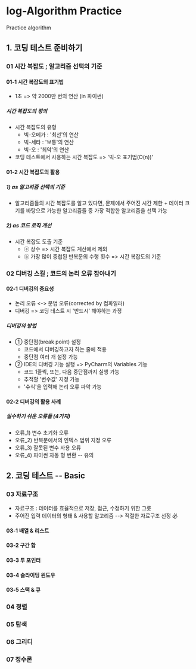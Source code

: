 # log-Algorithm Practice
Practice algorithm

## 1. 코딩 테스트 준비하기

### 01 시간 복잡도 ; 알고리즘 선택의 기준

#### 01-1 시간 복잡도의 표기법
- 1초 => 약 2000만 번의 연산 (in 파이썬)
##### 시간 복잡도의 정의
- 시간 복잡도의 유형
    - 빅-오메가 : '최선'의 연산
    - 빅-세타 : '보통'의 연산
    - 빅-오 : '최악'의 연산
- 코딩 테스트에서 사용하는 시간 복잡도 => '빅-오 표기법(O(n))'

#### 01-2 시간 복잡도의 활용
##### 1) as 알고리즘 선택의 기준
- 알고리즘들의 시간 복잡도를 알고 있다면, 문제에서 주어진 시간 제한 + 데이터 크기를 바탕으로 가능한 알고리즘들 중 가장 적합한 알고리즘을 선택 가능
##### 2) as 코드 로직 개선
- 시간 복잡도 도출 기준
    - ⓐ 상수 => 시간 복잡도 계산에서 제외
    - ⓑ 가장 많이 중첩된 반복문의 수행 횟수 => 시간 복잡도의 기준

### 02 디버깅 스킬 ; 코드의 논리 오류 잡아내기

#### 02-1 디버깅의 중요성
- 논리 오류 <-> 문법 오류(corrected by 컴파일러)
- 디버깅 => 코딩 테스트 시 '반드시' 해야하는 과정
##### 디버깅의 방법
- ① 중단점(break point) 설정
  - 코드에서 디버깅하고자 하는 줄에 적용
  - 중단점 여러 개 설정 가능
- ② IDE의 디버깅 기능 실행 => PyCharm의 Variables 기능
  - 코드 1줄씩, 또는, 다음 중단점까지 실행 가능
  - 추적할 '변수값' 지정 가능
  - '수식'을 입력해 논리 오류 파악 가능

#### 02-2 디버깅의 활용 사례
##### 실수하기 쉬운 오류들 (4가지)
- 오류_1) 변수 초기화 오류
- 오류_2) 반복문에서의 인덱스 범위 지정 오류
- 오류_3) 잘못된 변수 사용 오류
- 오류_4) 파이썬 자동 형 변환 -- 유의

## 2. 코딩 테스트 -- Basic

### 03 자료구조
- 자료구조 : 데이터를 효율적으로 저장, 접근, 수정하기 위한 그릇
- 주어진 입력 데이터의 형태 & 사용할 알고리즘 --> 적절한 자료구조 선정 必

#### 03-1 배열 & 리스트
#### 03-2 구간 합
#### 03-3 투 포인터
#### 03-4 슬라이딩 윈도우
#### 03-5 스택 & 큐

### 04 정렬

### 05 탐색

### 06 그리디

### 07 정수론
